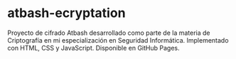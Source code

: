 # atbash-ecryptation
Proyecto de cifrado Atbash desarrollado como parte de la materia de Criptografía en mi especialización en Seguridad Informática. Implementado con HTML, CSS y JavaScript. Disponible en GitHub Pages.

